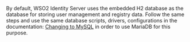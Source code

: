 By default, WSO2 Identity Server uses the embedded H2 database as the database for storing user management and registry data. Follow the same steps and use the same database scripts, drivers, configurations in the documentation: [Changing to MySQL](../../setup/changing-to-mysql) in order to use MariaDB for this purpose.
